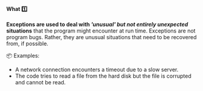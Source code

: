 <link rel="stylesheet" href="{{baseUrl}}/css/textbook.css">

<div class="website-content">

<div id="title">

#### What :one:

</div>

<div id="body">

**Exceptions are used to deal with _'unusual' but not entirely unexpected_ situations** that the program might encounter at run time. Exceptions are not program bugs. Rather, they are unusual situations that need to be recovered from, if possible.

<tip-box type="primary">

<include src="../../../common/definitions.md#def-exception" />

</tip-box>

<tip-box>

:package: Examples:

* A network connection encounters a timeout due to a slow server.
* The code tries to read a file from the hard disk but the file is corrupted and cannot be read.

</tip-box>


</div>

<div id="extras">
<div>

</div>
